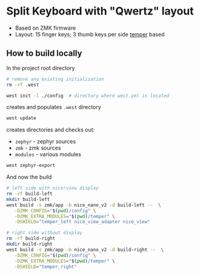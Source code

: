 # Split Keyboard with "Qwertz" layout

- Based on ZMK firmware
- Layout: 15 finger keys; 3 thumb keys per side
  [temper](https://github.com/raeedcho/temper) based


## How to build locally


In the project root directory

```bash
# remove any existing initialization
rm -rf .west

west init -l ./config  # directory where west.yml is located
```
 creates and populates `.west` directory


```bash
west update
```

creates directories and checks out:

- `zephyr` - zephyr sources
- `zmk` - zmk sources
- `modules` - various modules

```bash
west zephyr-export
```

And now the build

```bash
# left side with nice!view display
rm -rf build-left
mkdir build-left
west build -s zmk/app -b nice_nano_v2 -d build-left --  \
   -DZMK_CONFIG="$(pwd)/config" \
   -DZMK_EXTRA_MODULES="$(pwd)/temper" \
   -DSHIELD="temper_left nice_view_adapter nice_view"

# right side without display
rm -rf build-right
mkdir build-right
west build -s zmk/app -b nice_nano_v2 -d build-right --  \
   -DZMK_CONFIG="$(pwd)/config" \
   -DZMK_EXTRA_MODULES="$(pwd)/temper" \
   -DSHIELD="temper_right"
```
